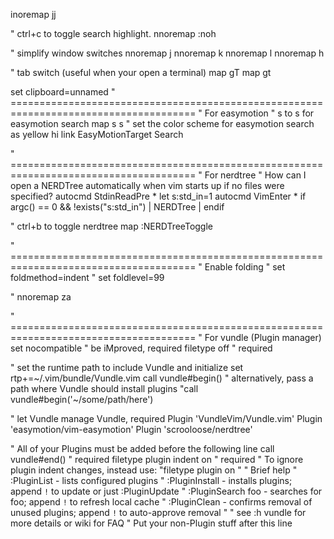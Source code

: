 inoremap jj <Esc>

" ctrl+c to toggle search highlight.
nnoremap <c-n> :noh<CR>

" simplify window switches
nnoremap <C-J> <C-W>j
nnoremap <C-K> <C-W>k
nnoremap <C-L> <C-W>l
nnoremap <C-H> <C-W>h

" tab switch (useful when your open a terminal)
map <C-Left> gT 
map <C-Right> gt 

set clipboard=unnamed
" ======================================================================================
" For easymotion
" s to <leader><leader>s for easymotion search 
map s <Leader><Leader>s
" set the color scheme for easymotion search as yellow
hi link EasyMotionTarget Search 

" ======================================================================================
" For nerdtree
" How can I open a NERDTree automatically when vim starts up if no files were specified?
autocmd StdinReadPre * let s:std_in=1
autocmd VimEnter * if argc() == 0 && !exists("s:std_in") | NERDTree | endif

" ctrl+b to toggle nerdtree
map <C-b> :NERDTreeToggle<CR>


" ======================================================================================
" Enable folding
" set foldmethod=indent
" set foldlevel=99

" nnoremap <space> za

" ======================================================================================
" For vundle (Plugin manager)
set nocompatible              " be iMproved, required
filetype off                  " required

" set the runtime path to include Vundle and initialize
set rtp+=~/.vim/bundle/Vundle.vim
call vundle#begin()
" alternatively, pass a path where Vundle should install plugins
"call vundle#begin('~/some/path/here')

" let Vundle manage Vundle, required
Plugin 'VundleVim/Vundle.vim'
Plugin 'easymotion/vim-easymotion'
Plugin 'scrooloose/nerdtree'

" All of your Plugins must be added before the following line
call vundle#end()            " required
filetype plugin indent on    " required
" To ignore plugin indent changes, instead use:
"filetype plugin on
"
" Brief help
" :PluginList       - lists configured plugins
" :PluginInstall    - installs plugins; append `!` to update or just :PluginUpdate
" :PluginSearch foo - searches for foo; append `!` to refresh local cache
" :PluginClean      - confirms removal of unused plugins; append `!` to auto-approve removal
"
" see :h vundle for more details or wiki for FAQ
" Put your non-Plugin stuff after this line
